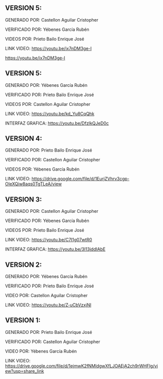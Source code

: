 VERSION 5:
----------------------------------------------------
GENERADO POR:       Castellon Aguilar Cristopher 

VERIFICADO POR:    Yébenes García Rubén

VIDEOS POR:         Prieto Bailo Enrique José

LINK VIDEO:           https://youtu.be/ix7nDM3ge-I


https://youtu.be/ix7nDM3ge-I

VERSION 5:
----------------------------------------------------
GENERADO POR:       Yébenes García Rubén

VERIFICADO POR:     Prieto Bailo Enrique José

VIDEOS POR:         Castellon Aguilar Cristopher

LINK VIDEO:           https://youtu.be/kd_Yu8CqQhk

INTERFAZ GRAFICA:   https://youtu.be/DfzIkQJeD0c

VERSION 4:
----------------------------------------------------
GENERADO POR:   Prieto Bailo Enrique José

VERIFICADO POR: Castellon Aguilar Cristopher

VIDEOS POR:      Yébenes García Rubén

LINK VIDEO:      https://drive.google.com/file/d/1EurjZVhrv3cgp-OIeXQiw8aqs0TgTLeA/view

VERSION 3:
----------------------------------------------------

GENERADO POR:   Castellon Aguilar Cristopher

VERIFICADO POR: Yébenes García Rubén

VIDEOS POR:      Prieto Bailo Enrique José

LINK VIDEO:      https://youtu.be/C7I1g07wtR0

INTERFAZ GRAFICA:   https://youtu.be/3l13jddIAbE

VERSION 2:
----------------------------------------------------

GENERADO POR:   Yébenes García Rubén

VERIFICADO POR: Prieto Bailo Enrique José

VIDEO POR:      Castellon Aguilar Cristopher

LINK VIDEO:     https://youtu.be/Z-uCbVzxjNI

VERSION 1:
----------------------------------------------------

GENERADO POR:   Prieto Bailo Enrique José

VERIFICADO POR: Castellon Aguilar Cristopher

VIDEO POR:      Yébenes García Rubén

LINK VIDEO:     https://drive.google.com/file/d/1ejmwK2fNMldgwXfLJOAEjA2ch9rWHFlg/view?usp=share_link
